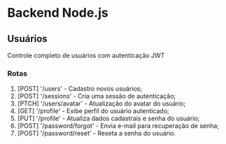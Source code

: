 # Backend Node.js

## Usuários
Controle completo de usuários com autenticação JWT

### Rotas
1. [POST] '/users' - Cadastro novos usuários;
2. [POST] '/sessions' - Cria uma sessão de autenticação;
3. [PTCH] '/users/avatar' - Atualização do avatar do usuário;
4. [GET]  '/profile' - Exibe perfil do usuário autenticado;
5. [PUT]  '/profile' - Atualiza dados cadastrais e senha do usuário;
6. [POST] '/password/forgot' - Envia e-mail para recuperação de senha;
7. [POST] '/password/reset' - Reseta a senha do usuário.
